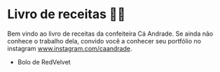 # Livro de receitas :woman_cook:

Bem vindo ao livro de receitas da confeiteira Cá Andrade. Se ainda não conhece o trabalho dela, convido você a conhecer seu portfólio no instagram www.instagram.com/caandrade.

* Bolo de RedVelvet
